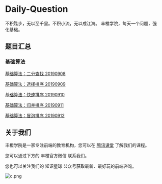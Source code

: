 # Daily-Question

不积跬步，无以至千里。不积小流，无以成江海。
丰橙学院，每天一个问题，强化基础。

## 题目汇总

### 基础算法

[基础算法：二分查找 20190908](https://github.com/fcedu/Daily-Question/issues/1)

[基础算法：选择排序 20190909](https://github.com/fcedu/Daily-Question/issues/2)

[基础算法：快速排序 20190910](https://github.com/fcedu/Daily-Question/issues/3)

[基础算法：归并排序 20190911](https://github.com/fcedu/Daily-Question/issues/4)

[基础算法：冒泡排序 20190912](https://github.com/fcedu/Daily-Question/issues/5)


## 关于我们

丰橙学院是一家专注前端的教育机构，您可以在 [腾讯课堂](https://ke.qq.com/course/314968?taid=3408649255177816&tuin=2203024a) 了解我们的课程。

您可以通过下方的 丰橙官方微信 联系我们。

您也可以关注我们的 知识星球 公众号获取最新、最好玩的前端咨询。


![c.png](https://i.loli.net/2019/09/08/k8mbnlG7R2WHv6f.png)
